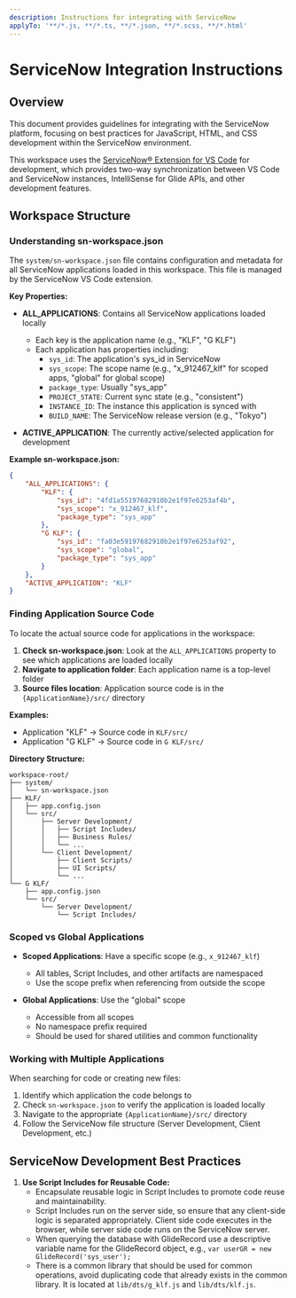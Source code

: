 ```yaml
---
description: Instructions for integrating with ServiceNow
applyTo: '**/*.js, **/*.ts, **/*.json, **/*.scss, **/*.html'
---
```


# ServiceNow Integration Instructions

## Overview
This document provides guidelines for integrating with the ServiceNow platform, focusing on best practices for JavaScript, HTML, and CSS development within the ServiceNow environment.

This workspace uses the [ServiceNow® Extension for VS Code](https://marketplace.visualstudio.com/items?itemName=ServiceNow.now-vscode) for development, which provides two-way synchronization between VS Code and ServiceNow instances, IntelliSense for Glide APIs, and other development features.

## Workspace Structure

### Understanding sn-workspace.json

The `system/sn-workspace.json` file contains configuration and metadata for all ServiceNow applications loaded in this workspace. This file is managed by the ServiceNow VS Code extension.

**Key Properties:**

- **ALL_APPLICATIONS**: Contains all ServiceNow applications loaded locally
  - Each key is the application name (e.g., "KLF", "G KLF")
  - Each application has properties including:
    - `sys_id`: The application's sys_id in ServiceNow
    - `sys_scope`: The scope name (e.g., "x_912467_klf" for scoped apps, "global" for global scope)
    - `package_type`: Usually "sys_app"
    - `PROJECT_STATE`: Current sync state (e.g., "consistent")
    - `INSTANCE_ID`: The instance this application is synced with
    - `BUILD_NAME`: The ServiceNow release version (e.g., "Tokyo")

- **ACTIVE_APPLICATION**: The currently active/selected application for development

**Example sn-workspace.json:**
```json
{
    "ALL_APPLICATIONS": {
        "KLF": {
            "sys_id": "4fd1a55197682910b2e1f97e6253af4b",
            "sys_scope": "x_912467_klf",
            "package_type": "sys_app"
        },
        "G KLF": {
            "sys_id": "fa03e59197682910b2e1f97e6253af92",
            "sys_scope": "global",
            "package_type": "sys_app"
        }
    },
    "ACTIVE_APPLICATION": "KLF"
}
```

### Finding Application Source Code

To locate the actual source code for applications in the workspace:

1. **Check sn-workspace.json**: Look at the `ALL_APPLICATIONS` property to see which applications are loaded locally
2. **Navigate to application folder**: Each application name is a top-level folder
3. **Source files location**: Application source code is in the `{ApplicationName}/src/` directory

**Examples:**
- Application "KLF" → Source code in `KLF/src/`
- Application "G KLF" → Source code in `G KLF/src/`

**Directory Structure:**
```
workspace-root/
├── system/
│   └── sn-workspace.json
├── KLF/
│   ├── app.config.json
│   └── src/
│       ├── Server Development/
│       │   ├── Script Includes/
│       │   ├── Business Rules/
│       │   └── ...
│       └── Client Development/
│           ├── Client Scripts/
│           ├── UI Scripts/
│           └── ...
└── G KLF/
    ├── app.config.json
    └── src/
        └── Server Development/
            └── Script Includes/
```

### Scoped vs Global Applications

- **Scoped Applications**: Have a specific scope (e.g., `x_912467_klf`)
  - All tables, Script Includes, and other artifacts are namespaced
  - Use the scope prefix when referencing from outside the scope
  
- **Global Applications**: Use the "global" scope
  - Accessible from all scopes
  - No namespace prefix required
  - Should be used for shared utilities and common functionality

### Working with Multiple Applications

When searching for code or creating new files:
1. Identify which application the code belongs to
2. Check `sn-workspace.json` to verify the application is loaded locally
3. Navigate to the appropriate `{ApplicationName}/src/` directory
4. Follow the ServiceNow file structure (Server Development, Client Development, etc.)

## ServiceNow Development Best Practices
1. **Use Script Includes for Reusable Code:**
   - Encapsulate reusable logic in Script Includes to promote code reuse and maintainability.
   - Script Includes run on the server side, so ensure that any client-side logic is separated appropriately. Client side code executes in the browser, while server side code runs on the ServiceNow server.
   - When querying the database with GlideRecord use a descriptive variable name for the GlideRecord object, e.g., `var userGR = new GlideRecord('sys_user');`
   - There is a common library that should be used for common operations, avoid duplicating code that already exists in the common library. It is located at `lib/dts/g_klf.js` and `lib/dts/klf.js`.